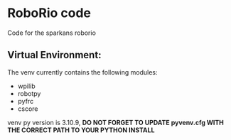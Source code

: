 # RoboRio code
Code for the sparkans roborio

## Virtual Environment:

The venv currently contains the following modules:
+ wpilib
+ robotpy
+ pyfrc
+ cscore

venv py version is 3.10.9, **DO NOT FORGET TO UPDATE pyvenv.cfg WITH THE CORRECT PATH TO YOUR PYTHON INSTALL**
